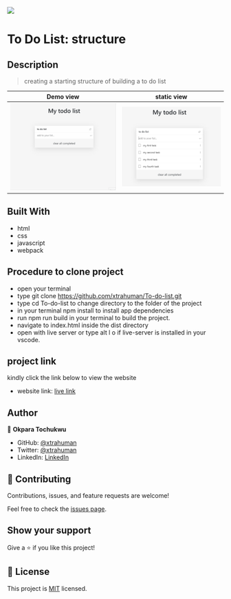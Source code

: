 ![](https://img.shields.io/badge/Microverse-blueviolet)

# To Do List: structure

## Description
> creating a starting structure of building a to do list

Demo view                                |  static view
:---------------------------------------:|:---------------------------------------:
![](./src/Animation2.gif)                 |  ![](./src/headshot.PNG)


## Built With

- html
- css
- javascript
- webpack

## Procedure to clone project
- open your terminal
- type git clone https://github.com/xtrahuman/To-do-list.git
- type cd To-do-list to change directory to the folder of the project
- in your terminal npm install to install app dependencies
- run npm run build in your terminal to build the project.
- navigate to index.html inside the dist directory
- open with live server or type alt l o if live-server is installed in your vscode.

## project link
kindly click the link below to view the website
- website link: [live link](https://xtrahuman.github.io/To-do-list/)

## Author

👤 **Okpara Tochukwu**

- GitHub: [@xtrahuman](https://github.com/xtrahuman)
- Twitter: [@xtrahuman](https://twitter.com/xtrahuman)
- LinkedIn: [LinkedIn](https://linkedin.com/in/tochukwu-okpara-449528197)


## 🤝 Contributing

Contributions, issues, and feature requests are welcome!

Feel free to check the [issues page](../../issues/).

## Show your support

Give a ⭐️ if you like this project!


## 📝 License

This project is [MIT](./MIT.md) licensed.

